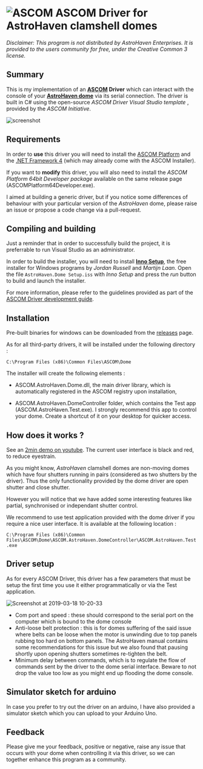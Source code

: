 # ![ASCOM](https://avatars1.githubusercontent.com/u/38851363?s=200&v=4) ASCOM Driver for AstroHaven clamshell domes

*Disclaimer: This program is not distributed by AstroHaven Enterprises. It is provided to the users community for free, under the Creative Common 3 license.*

## Summary 

This is my implementation of an **[ASCOM](https://ascom-standards.org/) Driver** which can interact with the console of your **[AstroHaven dome](https://astrohaven.com/)** via its serial connection. The driver is built in C# using the open-source *ASCOM Driver Visual Studio template*  , provided by the *ASCOM Initiative*.

![screenshot](https://user-images.githubusercontent.com/1294511/54508504-da1e1180-4991-11e9-8bdb-8db12b207d3b.png)

## Requirements

In order to **use** this driver you will need to install the [ASCOM Platform](https://github.com/ASCOMInitiative/ASCOMPlatform/releases) and the [.NET Framework 4](https://www.microsoft.com/en-au/download/details.aspx?id=17851) (which may already come with the ASCOM Installer).

If you want to **modify** this driver, you will  also need to install the *ASCOM Platform 64bit Developer package* available on the same release page (ASCOMPlatform64Developer.exe).

I aimed at building a generic driver, but if you notice some differences of behaviour with your particular version of the *AstroHaven* dome, please raise an issue or propose a code change via a pull-request.

## Compiling and building

Just a reminder that in order to successfully build the project, it is preferrable to run Visual Studio as an administrator.

In order to build the installer, you will need to install [**Inno Setup**](http://www.jrsoftware.org/isdl.php#stable), the free installer for Windows programs by *Jordan Russell* and *Martijn Laan*. Open the file `AstroHaven.Dome Setup.iss` with *Inno Setup* and press the *run* button to build and launch the installer.

For more information, please refer to the guidelines provided as part of the [ASCOM Driver development guide](https://ascom-standards.org/Developer/DriverImpl.htm).

## Installation

Pre-built binaries for windows can be downloaded from the [releases]() page.

As for all third-party drivers, it will be installed under the following directory :

`C:\Program Files (x86)\Common Files\ASCOM\Dome`

The installer will create the following elements :

- ASCOM.AstroHaven.Dome.dll, the main driver library, which is automatically registered in the ASCOM registry upon installation,

- ASCOM.AstroHaven.DomeController folder, which contains the Test app (ASCOM.AstroHaven.Test.exe). I strongly recommend this app to control your dome. Create a shortcut of it on your desktop for quicker access.

## How does it works ?

See an [2min demo on youtube](https://www.youtube.com/watch?v=VLdz9UV6WUI). The current user interface is black and red, to reduce eyestrain.

As you might know, *AstroHaven* clamshell domes are non-moving domes which have four shutters running in pairs (considered as two shutters by the driver). Thus the only functionality provided by the dome driver are open shutter and close shutter. 

However you will notice that we have added some interesting features like partial, synchronised or independant shutter control. 

We recommend to use test application provided with the dome driver if you require a nice user interface. It is available at the following location :

`C:\Program Files (x86)\Common Files\ASCOM\Dome\ASCOM.AstroHaven.DomeController\ASCOM.AstroHaven.Test.exe`

## Driver setup

As for every ASCOM Driver, this driver has a few parameters that must be setup the first time you use it either programmatically or via the Test application.

![Screenshot at 2019-03-18 10-20-33](https://user-images.githubusercontent.com/1294511/54508652-41d45c80-4992-11e9-9d8f-451ec489a880.png)

- Com port and speed : these should correspond to the serial port on the computer which is bound to the dome console
- Anti-loose belt protection : this is for domes suffering of the said issue where belts  can be loose when the motor is unwinding due to top panels rubbing too hard on bottom panels. The AstroHaven manual contains some recommendations for this issue but we also found that pausing shortly upon opening shutters sometimes re-tighten the belt.
- Minimum delay between commands, which is to regulate the flow of commands sent by the driver to the dome serial interface. Beware to not drop the value too low as you might end up flooding the dome console.

## Simulator sketch for arduino

In case you prefer to try out the driver on an arduino, I have also provided a simulator sketch which you can upload to your Arduino Uno.

## Feedback

Please give me your feedback, positive or negative, raise any issue that occurs with your dome when controlling it via this driver, so we can together enhance this program as a community.



